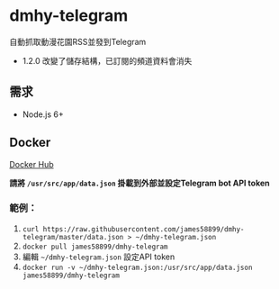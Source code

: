# dmhy-telegram
自動抓取動漫花園RSS並發到Telegram

* 1.2.0 改變了儲存結構，已訂閱的頻道資料會消失

## 需求
* Node.js 6+

## Docker
[Docker Hub](https://hub.docker.com/r/james58899/dmhy-telegram/)

**請將 `/usr/src/app/data.json` 掛載到外部並設定Telegram bot API token**

### 範例：
1. `curl https://raw.githubusercontent.com/james58899/dmhy-telegram/master/data.json > ~/dmhy-telegram.json`
2. `docker pull james58899/dmhy-telegram`
3. 編輯 `~/dmhy-telegram.json` 設定API token
4. `docker run -v ~/dmhy-telegram.json:/usr/src/app/data.json james58899/dmhy-telegram`
